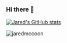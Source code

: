 ### Hi there 👋

<!--
**jaredmccoon/jaredmccoon** is a ✨ _special_ ✨ repository because its `README.md` (this file) appears on your GitHub profile.

Here are some ideas to get you started:

- 🔭 I’m currently working on ...
- 🌱 I’m currently learning ...
- 👯 I’m looking to collaborate on ...
- 🤔 I’m looking for help with ...
- 💬 Ask me about ...
- 📫 How to reach me: ...
- 😄 Pronouns: ...
- ⚡ Fun fact: ...
-->

[![Jared's GitHub stats](https://github-readme-stats.vercel.app/api?username=jaredmccoon)](https://github.com/jaredmccoon/github-readme-stats)
<p><img align="center" src="https://github-readme-streak-stats.herokuapp.com/?user=jaredmccoon&" alt="jaredmccoon" /></p>
